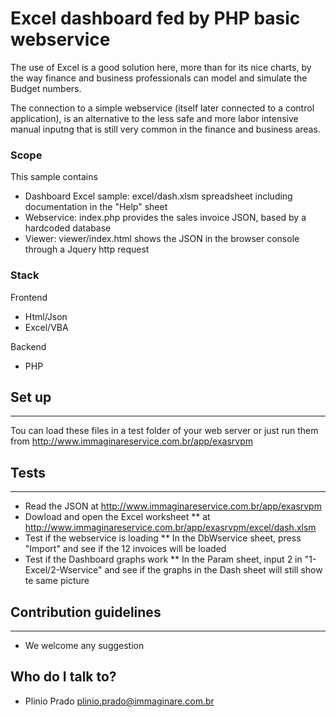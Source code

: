 # Excel dashboard fed by PHP basic webservice

The use of Excel is a good solution here, more than for its nice charts, by the way finance and business professionals can model and simulate the Budget numbers.

The connection to a simple webservice (itself later connected to a control application), is an alternative to the less safe and more labor intensive manual inputng that is still very common in the finance and business areas.

### Scope

This sample contains
* Dashboard Excel sample: excel/dash.xlsm spreadsheet including documentation in the "Help" sheet
* Webservice: index.php provides the sales invoice JSON, based by a hardcoded database
* Viewer: viewer/index.html shows the JSON in the browser console through a Jquery http request   

### Stack

Frontend

* Html/Json
* Excel/VBA

Backend

* PHP

## Set up
-----------

Tou can load these files in a test folder of your web server or just run them from http://www.immaginareservice.com.br/app/exasrvpm

## Tests
-----------
* Read the JSON at http://www.immaginareservice.com.br/app/exasrvpm
* Dowload and open the Excel worksheet
** at http://www.immaginareservice.com.br/app/exasrvpm/excel/dash.xlsm
* Test if the webservice is loading
** In the DbWservice sheet, press "Import" and see if the 12 invoices will be loaded
* Test if the Dashboard graphs work
** In the Param sheet, input 2 in "1-Excel/2-Wservice" and see if the graphs in the Dash sheet will still show te same picture

## Contribution guidelines
-----------
* We welcome any suggestion

## Who do I talk to? ##

* Plinio Prado
   plinio.prado@immaginare.com.br